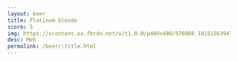 ```yaml
---
layout: beer
title: Platinum blonde
score: 5
img: https://scontent.xx.fbcdn.net/v/t1.0-0/p480x480/576008_10151563947183745_1748647687_n.jpg?oh=397d2530826c316572e3329f9dc30566&oe=5919A180
desc: Meh
permalink: /beer/:title.html
---
```

